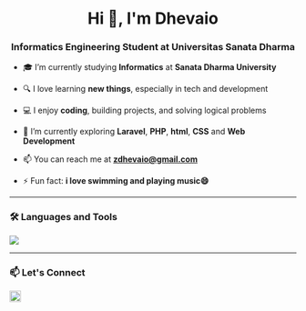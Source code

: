 <h1 align="center">Hi 👋, I'm Dhevaio</h1>
<h3 align="center">Informatics Engineering Student at Universitas Sanata Dharma</h3>

- 🎓 I’m currently studying **Informatics** at **Sanata Dharma University**

- 🔍 I love learning **new things**, especially in tech and development

- 💻 I enjoy **coding**, building projects, and solving logical problems

- 🌱 I’m currently exploring **Laravel**, **PHP**, **html**, **CSS** and **Web Development**

- 📫 You can reach me at **zdhevaio@gmail.com**

- ⚡ Fun fact: **i love swimming and playing music😄**

---

### 🛠️ Languages and Tools
<p align="left">
  <img src="https://skillicons.dev/icons?i=php,laravel,mysql,html,css,git,vscode" />
</p>

---

### 📫 Let's Connect
<p align="left">
  <a href="mailto:dhevaio@gmail.com"><img align="center" src="https://cdn.jsdelivr.net/npm/simple-icons@v5/icons/gmail.svg" alt="email" height="20" width="20" /></a>
</p>
